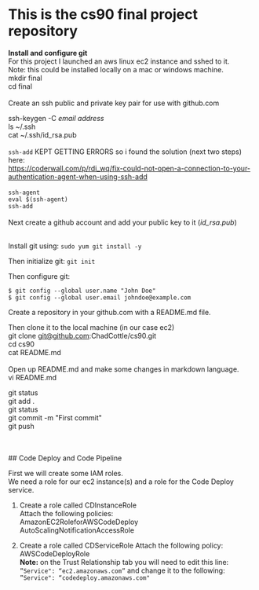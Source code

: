 # This is the cs90 final project repository <br/>

**Install and configure git**<br/>
For this project I launched an aws linux ec2 instance and sshed to it.<br/>
Note: this could be installed locally on a mac or windows machine.<br/>
mkdir final <br/>
cd final <br/>
<br/>
Create an ssh public and private key pair for use with github.com<br/>

ssh-keygen -C *email address*  <br/>
ls ~/.ssh <br/>
cat ~/.ssh/id_rsa.pub <br/>
<br/> 
`ssh-add` KEPT GETTING ERRORS so i found the solution (next two steps) here:<br/>
https://coderwall.com/p/rdi_wq/fix-could-not-open-a-connection-to-your-authentication-agent-when-using-ssh-add <br/>
<br/>
`ssh-agent` <br/>
`eval $(ssh-agent)` <br/>
`ssh-add` <br/>
<br/>
Next create a github account and add your public key to it (*id_rsa.pub*)<br/>
<br/>

Install git using:  `sudo yum git install -y`<br/>

Then initialize git:  `git init`<br/>

Then configure git:

`$ git config --global user.name "John Doe"`<br/>
`$ git config --global user.email johndoe@example.com`<br/>

Create a repository in your github.com with a README.md file.<br/>

Then clone it to the local machine (in our case ec2)<br/>
git clone git@github.com:ChadCottle/cs90.git <br/>
cd cs90 <br/>
cat README.md <br/>
<br/>
Open up README.md and make some changes in markdown language.<br/>
vi README.md <br/>

git status <br/>
git add . <br/>
git status <br/>
git commit -m "First commit" <br/> 
git push<br/>
<br/>

<br/>
## Code Deploy and Code Pipeline<br/>

First we will create some IAM roles.<br/>
We need a role for our ec2 instance(s) and a role for the Code Deploy service.<br/>

1. Create a role called CDInstanceRole<br/>
Attach the following policies:<br/>
AmazonEC2RoleforAWSCodeDeploy<br/>
AutoScalingNotificationAccessRole<br/>

2. Create a role called CDServiceRole
Attach the following policy:<br/>
AWSCodeDeployRole<br/>
**Note:** on the Trust Relationship tab you will need to edit this line:<br/>
`”Service": “ec2.amazonaws.com”` and change it to the following: `”Service": “codedeploy.amazonaws.com"`<br/>
